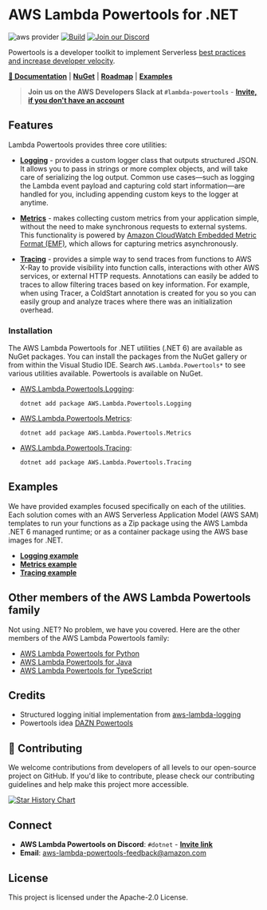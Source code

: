 # AWS Lambda Powertools for .NET

![aws provider](https://img.shields.io/badge/provider-AWS-orange?logo=amazon-aws&color=ff9900) 
[![Build](https://github.com/awslabs/aws-lambda-powertools-dotnet/actions/workflows/build.yml/badge.svg?branch=develop)](https://github.com/awslabs/aws-lambda-powertools-dotnet/actions/workflows/build.yml)
[![Join our Discord](https://dcbadge.vercel.app/api/server/B8zZKbbyET)](https://discord.gg/B8zZKbbyET)

Powertools is a developer toolkit to implement Serverless [best practices and increase developer velocity](https://awslabs.github.io/aws-lambda-powertools-dotnet/#features).

**[📜 Documentation](https://awslabs.github.io/aws-lambda-powertools-dotnet/)** | **[NuGet](https://www.nuget.org/)** | **[Roadmap](https://github.com/awslabs/aws-lambda-powertools-roadmap/projects/1)** | **[Examples](#examples)**

> **Join us on the AWS Developers Slack at `#lambda-powertools`** - **[Invite, if you don't have an account](https://join.slack.com/t/awsdevelopers/shared_invite/zt-gu30gquv-EhwIYq3kHhhysaZ2aIX7ew)**

## Features

Lambda Powertools provides three core utilities:

* **[Logging](https://awslabs.github.io/aws-lambda-powertools-dotnet/core/logging/)** - provides a custom logger class that outputs structured JSON. It allows you to pass in strings or more complex objects, and will take care of serializing the log output. Common use cases—such as logging the Lambda event payload and capturing cold start information—are handled for you, including appending custom keys to the logger at anytime.

* **[Metrics](https://awslabs.github.io/aws-lambda-powertools-dotnet/core/metrics/)** - makes collecting custom metrics from your application simple, without the need to make synchronous requests to external systems. This functionality is powered by [Amazon CloudWatch Embedded Metric Format (EMF)](https://docs.aws.amazon.com/AmazonCloudWatch/latest/monitoring/CloudWatch_Embedded_Metric_Format.html), which allows for capturing metrics asynchronously.

* **[Tracing](https://awslabs.github.io/aws-lambda-powertools-dotnet/core/tracing/)** - provides a simple way to send traces from functions to AWS X-Ray to provide visibility into function calls, interactions with other AWS services, or external HTTP requests. Annotations can easily be added to traces to allow filtering traces based on key information. For example, when using Tracer, a ColdStart annotation is created for you so you can easily group and analyze traces where there was an initialization overhead.

### Installation

The AWS Lambda Powertools for .NET utilities (.NET 6) are available as NuGet packages. You can install the packages from the NuGet gallery or from within the Visual Studio IDE. Search `AWS.Lambda.Powertools*` to see various utilities available. Powertools is available on NuGet.

* [AWS.Lambda.Powertools.Logging](https://www.nuget.org/packages?q=AWS.Lambda.Powertools.Logging):

    `dotnet add package AWS.Lambda.Powertools.Logging`

* [AWS.Lambda.Powertools.Metrics](https://www.nuget.org/packages?q=AWS.Lambda.Powertools.Metrics):

    `dotnet add package AWS.Lambda.Powertools.Metrics`

* [AWS.Lambda.Powertools.Tracing](https://www.nuget.org/packages?q=AWS.Lambda.Powertools.Tracing):

    `dotnet add package AWS.Lambda.Powertools.Tracing`

## Examples

We have provided examples focused specifically on each of the utilities. Each solution comes with an AWS Serverless Application Model (AWS SAM) templates to run your functions as a Zip package using the AWS Lambda .NET 6 managed runtime; or as a container package using the AWS base images for .NET.

* **[Logging example](examples/Logging/)**
* **[Metrics example](examples/Metrics/)**
* **[Tracing example](examples/Tracing/)**

## Other members of the AWS Lambda Powertools family

Not using .NET? No problem, we have you covered. Here are the other members of the AWS Lambda Powertools family:

* [AWS Lambda Powertools for Python](https://github.com/awslabs/aws-lambda-powertools-python)
* [AWS Lambda Powertools for Java](https://github.com/awslabs/aws-lambda-powertools-java)
* [AWS Lambda Powertools for TypeScript](https://github.com/awslabs/aws-lambda-powertools-typescript)

## Credits

* Structured logging initial implementation from [aws-lambda-logging](https://gitlab.com/hadrien/aws_lambda_logging)
* Powertools idea [DAZN Powertools](https://github.com/getndazn/dazn-lambda-powertools/)

## 👋 Contributing

We welcome contributions from developers of all levels to our open-source project on GitHub. If you'd like to contribute, please check our contributing guidelines and help make this project more accessible.

[![Star History Chart](https://api.star-history.com/svg?repos=awslabs/aws-lambda-powertools-dotnet&type=Date)](https://star-history.com/#awslabs/aws-lambda-powertools-dotnet&Date)

## Connect

* **AWS Lambda Powertools on Discord**: `#dotnet` - **[Invite link](https://discord.gg/B8zZKbbyET)**
* **Email**: aws-lambda-powertools-feedback@amazon.com

## License

This project is licensed under the Apache-2.0 License.
